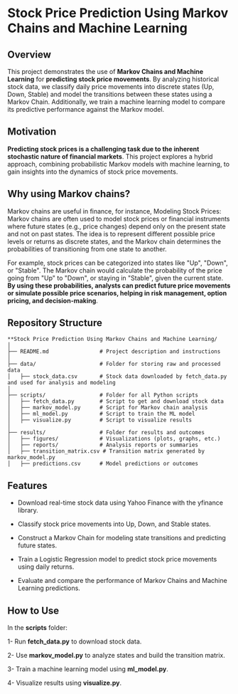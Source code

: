 # Stock Price Prediction Using Markov Chains and Machine Learning


## Overview

This project demonstrates the use of **Markov Chains and Machine Learning** for **predicting stock price movements**. By analyzing historical stock data, we classify daily price movements into discrete states (Up, Down, Stable) and model the transitions between these states using a Markov Chain. Additionally, we train a machine learning model to compare its predictive performance against the Markov model.



## Motivation

**Predicting stock prices is a challenging task due to the inherent stochastic nature of financial markets**. This project explores a hybrid approach, combining probabilistic Markov models with machine learning, to gain insights into the dynamics of stock price movements.

## Why using Markov chains?
Markov chains are useful in finance, for instance, Modeling Stock Prices: 
Markov chains are often used to model stock prices or financial instruments where future states (e.g., price changes) depend only on the present state and not on past states. The idea is to represent different possible price levels or returns as discrete states, and the Markov chain determines the probabilities of transitioning from one state to another.

For example, stock prices can be categorized into states like "Up", "Down", or "Stable". The Markov chain would calculate the probability of the price going from "Up" to "Down", or staying in "Stable", given the current state. **By using these probabilities, analysts can predict future price movements or simulate possible price scenarios, helping in risk management, option pricing, and decision-making**.




## Repository Structure

```plaintext
**Stock Price Prediction Using Markov Chains and Machine Learning/
│
├── README.md                # Project description and instructions
│
├── data/                    # Folder for storing raw and processed data
│   ├── stock_data.csv       # Stock data downloaded by fetch_data.py and used for analysis and modeling
│   
├── scripts/                 # Folder for all Python scripts
│   ├── fetch_data.py        # Script to get and download stock data
│   ├── markov_model.py      # Script for Markov chain analysis
│   ├── ml_model.py          # Script to train the ML model
│   ├── visualize.py         # Script to visualize results
│
├── results/                 # Folder for results and outcomes
│   ├── figures/             # Visualizations (plots, graphs, etc.)
│   ├── reports/             # Analysis reports or summaries
│   ├── transition_matrix.csv # Transition matrix generated by markov_model.py
│   ├── predictions.csv      # Model predictions or outcomes
```



## Features

  -  Download real-time stock data using Yahoo Finance with the yfinance library.
    
  -  Classify stock price movements into Up, Down, and Stable states.
    
  -  Construct a Markov Chain for modeling state transitions and predicting future states.
    
  -  Train a Logistic Regression model to predict stock price movements using daily returns.
    
  -  Evaluate and compare the performance of Markov Chains and Machine Learning predictions.

## How to Use

In the **scripts** folder:

  1- Run **fetch_data.py** to download stock data.
    
  2- Use **markov_model.py** to analyze states and build the transition matrix.
    
  3- Train a machine learning model using **ml_model.py**.
    
  4- Visualize results using **visualize.py**.
